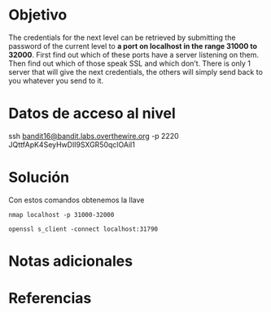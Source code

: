 # Objetivo
The credentials for the next level can be retrieved by submitting the password of the current level to **a port on localhost in the range 31000 to 32000**. First find out which of these ports have a server listening on them. Then find out which of those speak SSL and which don’t. There is only 1 server that will give the next credentials, the others will simply send back to you whatever you send to it.

# Datos de acceso al nivel
ssh bandit16@bandit.labs.overthewire.org -p 2220
JQttfApK4SeyHwDlI9SXGR50qclOAil1

# Solución
Con estos comandos obtenemos la llave
 ```
 nmap localhost -p 31000-32000 

 openssl s_client -connect localhost:31790
```

# Notas adicionales
 

# Referencias